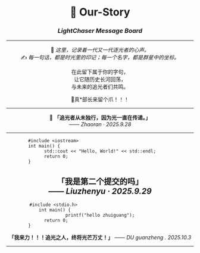 <div align="center">

# 🌌 Our-Story  
### *LightChaser Message Board*  

---

💫 *这里，记录着一代又一代逐光者的心声。*  
✍️ *每一句话，都是时光里的印记；每一个名字，都是群星中的坐标。*  

在此留下属于你的字句，  
让它随历史长河回荡，  
与未来的追光者们共鸣。  

🐾真*部长来留个爪！！！

---

🌟 **「追光者从未独行，因为光一直在传递。」**  
  —— *Zhaoran · 2025.9.28*  

---

```
#include <iostream>                                   
int main() {                                          
std::cout << "Hello, World!" << std::endl;
return 0;                                 
}                                                     
```

**「我是第二个提交的吗」**     
—— *Liuzhenyu · 2025.9.29*  
---
```
#include <stdio.h>                                   
int main() {                                  
printf("hello zhuiguang");
return 0;                                 
}                                                     
```
**「我来力！！！追光之人，终将光芒万丈！」**
—— *DU guanzheng . 2025.10.3*


---
